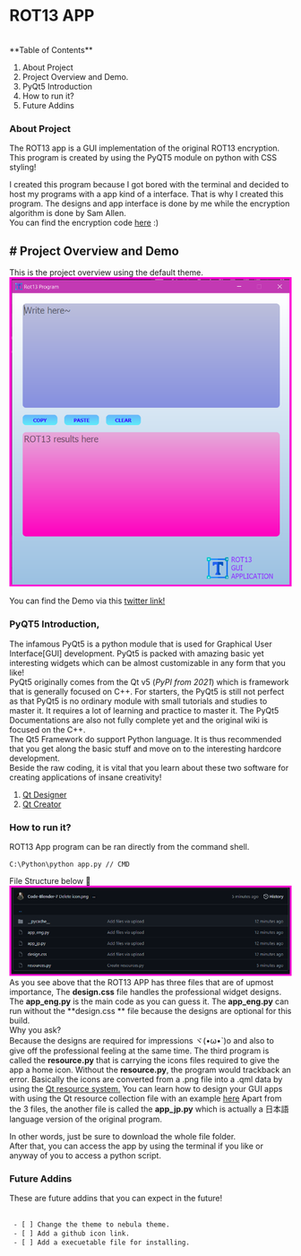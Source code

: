 ﻿# ROT13 APP
</br>
**Table of Contents**

 1. About Project
 2. Project Overview and Demo.
 3. PyQt5 Introduction
 4. How to run it?
 5. Future Addins
### About Project
The ROT13 app is a GUI implementation of the original ROT13 encryption. This program is created by using the PyQT5 module on python with CSS styling! 

I created this program because I got bored with the terminal and decided to host my programs with a app kind of a interface. That is why I created this program. The designs and app interface is done by me while the encryption algorithm is done by Sam Allen. </br>
You can find the encryption code [here](https://www.dotnetperls.com/rot13-python) :)

## # Project Overview and Demo
This is the project overview using the default theme.
![image_2](https://github.com/Code-Blender-7/Mini_Apps/blob/main/ROT13%20App/Images_for_readme/2.png?raw=true)

You can find the Demo via this [twitter link!](https://twitter.com/Black_2_white/status/1381659824409079808)

### PyQT5 Introduction,
The infamous PyQt5 is a python module that is used for Graphical User Interface[GUI] development. PyQt5 is packed with amazing basic yet interesting widgets which can be almost customizable in any form that you like! \
PyQt5 originally comes from the Qt v5 (*PyPI from 2021*)  which is framework that is generally focused on C++. For starters, the PyQt5 is still not perfect as that PyQt5 is no ordinary module with small tutorials and studies to master it. It requires a lot of learning and practice to master it. The PyQt5 Documentations are also not fully complete yet and the original wiki is focused on the C++. \
The Qt5 Framework do support Python language. It is thus recommended that you get along the basic stuff and move on to the interesting hardcore development.
</br>
Beside the raw coding, it is vital that you learn about these two software for creating applications of insane creativity! 

 1. [Qt Designer](https://www.qt.io/design)
 2. [Qt Creator](https://www.qt.io/product/development-tools) 



### How to run it?
ROT13 App program can be ran directly from the command shell.  </br>
~~~
C:\Python\python app.py // CMD
~~~
File Structure below 🔽
![image](https://github.com/Code-Blender-7/Mini_Apps/blob/main/ROT13%20App/Images_for_readme/brrrtttttttttt.png?raw=true)
As you see above that the ROT13 APP has three files that are of upmost importance, The **design.css** file handles the professional widget designs. The **app_eng.py** is the main code as you can guess it. The **app_eng.py** can run without the **design.css ** file because the designs are optional for this build.   </br>
Why you ask?  </br>
Because the designs are required for impressions ヾ(•ω•`)o and also to give off the professional feeling at the same time. 
The third program is called the **resource.py** that is carrying the icons files required to give the app a home icon. Without the **resource.py**, the program would trackback an error. Basically the icons are converted from a .png file into a .qml data by using the [Qt resource system.](https://doc.qt.io/qt-5/resources.html)
You can learn how to design your GUI apps with using the Qt resource collection file with an example [here](https://realpython.com/python-menus-toolbars/) 
Apart from the 3 files, the another file is called the **app_jp.py** which is actually a 日本語 language version of the original program. 

In other words, just be sure to download the whole file folder. </br>
After that, you can access the app by using the terminal if you like or anyway of you to access a python script. 


### Future Addins
These are future addins that you can expect in the future!
```

 - [ ] Change the theme to nebula theme.
 - [ ] Add a github icon link.
 - [ ] Add a execuetable file for installing.
 
```

